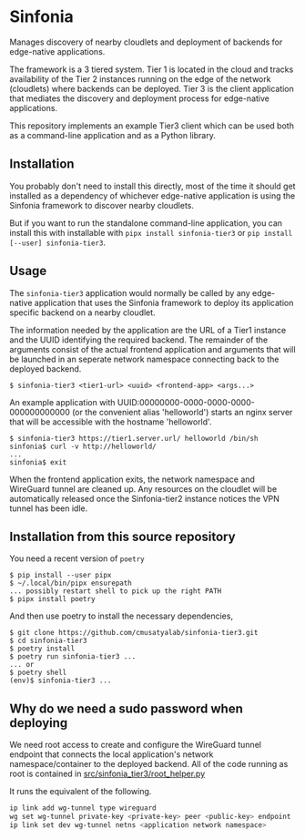 # Sinfonia

Manages discovery of nearby cloudlets and deployment of backends for
edge-native applications.

The framework is a 3 tiered system. Tier 1 is located in the cloud and tracks
availability of the Tier 2 instances running on the edge of the network
(cloudlets) where backends can be deployed. Tier 3 is the client application
that mediates the discovery and deployment process for edge-native
applications.

This repository implements an example Tier3 client which can be used both as a
command-line application and as a Python library.


## Installation

You probably don't need to install this directly, most of the time it should
get installed as a dependency of whichever edge-native application is using
the Sinfonia framework to discover nearby cloudlets.

But if you want to run the standalone command-line application, you can install
this with installable with `pipx install sinfonia-tier3` or
`pip install [--user] sinfonia-tier3`.


## Usage

The `sinfonia-tier3` application would normally be called by any edge-native
application that uses the Sinfonia framework to deploy its application specific
backend on a nearby cloudlet.

The information needed by the application are the URL of a Tier1 instance
and the UUID identifying the required backend. The remainder of the arguments
consist of the actual frontend application and arguments that will be launched
in an seperate network namespace connecting back to the deployed backend.

    $ sinfonia-tier3 <tier1-url> <uuid> <frontend-app> <args...>

An example application with UUID:00000000-0000-0000-0000-000000000000 (or the
convenient alias 'helloworld') starts an nginx server that will be accessible
with the hostname 'helloworld'.

    $ sinfonia-tier3 https://tier1.server.url/ helloworld /bin/sh
    sinfonia$ curl -v http://helloworld/
    ...
    sinfonia$ exit

When the frontend application exits, the network namespace and WireGuard tunnel
are cleaned up. Any resources on the cloudlet will be automatically released
once the Sinfonia-tier2 instance notices the VPN tunnel has been idle.


## Installation from this source repository

You need a recent version of `poetry`

    $ pip install --user pipx
    $ ~/.local/bin/pipx ensurepath
    ... possibly restart shell to pick up the right PATH
    $ pipx install poetry

And then use poetry to install the necessary dependencies,

    $ git clone https://github.com/cmusatyalab/sinfonia-tier3.git
    $ cd sinfonia-tier3
    $ poetry install
    $ poetry run sinfonia-tier3 ...
    ... or
    $ poetry shell
    (env)$ sinfonia-tier3 ...


## Why do we need a sudo password when deploying

We need root access to create and configure the WireGuard tunnel endpoint that
connects the local application's network namespace/container to the deployed
backend. All of the code running as root is contained in
[src/sinfonia_tier3/root_helper.py](https://github.com/cmusatyalab/sinfonia-tier3/blob/main/src/sinfonia_tier3/root_helper.py)

It runs the equivalent of the following.

```sh
ip link add wg-tunnel type wireguard
wg set wg-tunnel private-key <private-key> peer <public-key> endpoint ...
ip link set dev wg-tunnel netns <application network namespace>
```
